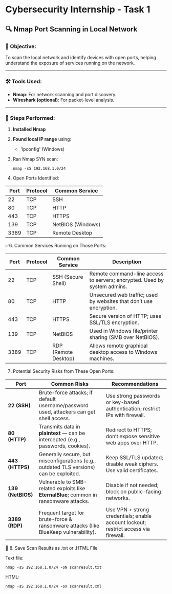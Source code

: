 # Cybersecurity Internship - Task 1  
## 🔍 Nmap Port Scanning in Local Network

### 🧠 Objective:
To scan the local network and identify devices with open ports, helping understand the exposure of services running on the network.

---

### 🛠️ Tools Used:
- **Nmap**: For network scanning and port discovery.
- **Wireshark (optional)**: For packet-level analysis.

---

### 📶 Steps Performed:

1. **Installed Nmap**
2. **Found local IP range** using:
   - 'ipconfig' (Windows)
     
3. Ran Nmap SYN scan:

       nmap -sS 192.168.1.0/24
   
5. Open Ports Identified:

| Port | Protocol | Common Service    |
| ---- | -------- | ----------------- |
| 22   | TCP      | SSH               |
| 80   | TCP      | HTTP              |
| 443  | TCP      | HTTPS             |
| 139  | TCP      | NetBIOS (Windows) |
| 3389 | TCP      | Remote Desktop    |

✅6. Common Services Running on Those Ports:


| Port | Protocol | Common Service       | Description                                                              |
| ---- | -------- | -------------------- | ------------------------------------------------------------------------ |
| 22   | TCP      | SSH (Secure Shell)   | Remote command-line access to servers; encrypted. Used by system admins. |
| 80   | TCP      | HTTP                 | Unsecured web traffic; used by websites that don’t use encryption.       |
| 443  | TCP      | HTTPS                | Secure version of HTTP; uses SSL/TLS encryption.                         |
| 139  | TCP      | NetBIOS              | Used in Windows file/printer sharing (SMB over NetBIOS).                 |
| 3389 | TCP      | RDP (Remote Desktop) | Allows remote graphical desktop access to Windows machines.              |


7. Potential Security Risks from These Open Ports:

 | Port              | Common Risks                                                                            | Recommendations                                                                     |
| ----------------- | --------------------------------------------------------------------------------------- | ----------------------------------------------------------------------------------- |
| **22 (SSH)**      | Brute-force attacks; if default username/password used, attackers can get shell access. | Use strong passwords or key-based authentication; restrict IPs with firewall.       |
| **80 (HTTP)**     | Transmits data in **plaintext** — can be intercepted (e.g., passwords, cookies).        | Redirect to HTTPS; don’t expose sensitive web apps over HTTP.                       |
| **443 (HTTPS)**   | Generally secure, but misconfigurations (e.g., outdated TLS versions) can be exploited. | Keep SSL/TLS updated; disable weak ciphers. Use valid certificates.                 |
| **139 (NetBIOS)** | Vulnerable to SMB-related exploits like **EternalBlue**; common in ransomware attacks.  | Disable if not needed; block on public-facing networks.                             |
| **3389 (RDP)**    | Frequent target for brute-force & ransomware attacks (like BlueKeep vulnerability).     | Use VPN + strong credentials; enable account lockout; restrict access via firewall. |


💾 8. Save Scan Results as .txt or .HTML File

   Text file:

    nmap -sS 192.168.1.0/24 -oN scanresult.txt

   HTML:

    nmap -sS 192.168.1.0/24 -oX scanresult.xml
